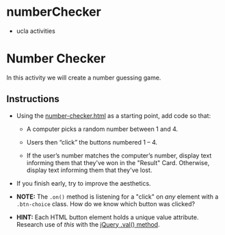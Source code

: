# numberChecker
* ucla activities
# Number Checker

In this activity we will create a number guessing game.

## Instructions

* Using the [number-checker.html](Unsolved/number-checker.html) as a starting point, add code so that:

  * A computer picks a random number between 1 and 4.

  * Users then “click” the buttons numbered 1 – 4.

  * If the user’s number matches the computer’s number, display text informing them that they've won in the "Result" Card. Otherwise, display text informing them that they've lost.

* If you finish early, try to improve the aesthetics.

* **NOTE:** The `.on()` method is listening for a "click" on _any_ element with a `.btn-choice` class. How do we know which button was clicked?

* **HINT:** Each HTML button element holds a unique value attribute. Research use of _this_ with the [jQuery .val() method](http://api.jquery.com/val/).
